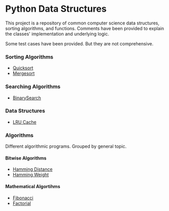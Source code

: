 # Python Data Structures

This project is a repository of common computer science data
structures, sorting algorithms, and functions.  Comments have 
been provided to explain the classes' implementation and underlying
logic.

Some test cases have been provided.  But they are not comprehensive.  


### Sorting Algorithms
* [Quicksort](sorts/Quicksort.py)
* [Mergesort](sorts/Mergesort.py)

### Searching Algorithms
* [BinarySearch](searches/BinarySearch.py)

### Data Structures
* [LRU Cache](structures/LruCache.py)

### Algorithms

Different algorithmic programs.  Grouped by general topic.

#### Bitwise Algorithms
* [Hamming Distance](algorithms/bitwise/operations.py)
* [Hamming Weight](algorithms/bitwise/operations.py)

#### Mathematical Algortihms
* [Fibonacci](algorithms/math/fibonacci.py)
* [Factorial](algorithms/math/factorial.py)